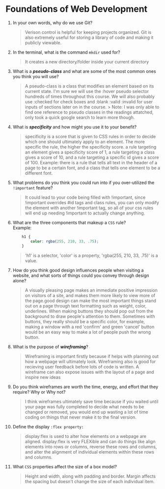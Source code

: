 # Foundations of Web Development
01. In your own words, why do we use Git?
    > Verison control is helpful for keeping projects organized. Git is also extremely useful for storing a library of code and making it publicly viewable.

02. In the terminal, what is the command `mkdir` used for?
    > It creates a new directory/folder inside your current directory

03. What is a ***pseudo-class*** and what are some of the most common ones you think you will use?
    > A pseudo-class is a class that modifies an element based on its current state. I'm sure we will use the :hover pseudo selector hundreds of times throughout this course. We will also probably use :checked for check boxes and :blank :valid :invalid for user inputs of sections later on in the course.
        > Note: I was only able to find one reference to pseudo classes in the readings attatched, only took a quick google search to learn more though.

04. What is ***specificity*** and how might you use it to your benefit?
    > specificity is a score that is given to CSS rules in order to decide which one should ultimately apply to an element. The more specific the rule, the higher the specificity score. a rule targeting an element gives a specificity score of 1, a rule targeting a class gives a score of 10, and a rule targeting a specific id gives a score of 100. Example: there is a rule that tells all text in the header of a page to be a certain font, and a class that tells one element to be a different font.

05. What problems do you think you could run into if you over-utilized the `!important` feature?
    > It could lead to your code being filled with !important, since !important overrides #id tags and class rules, you can only modify the element with another !important tag, so all of your css rules will end up needing !important to actually change anything. 

06. What are the three components that makeup a `CSS` rule? <br> Example:

    ```css
        h1 {
            color: rgba(255, 210, 33, .75);
        }
    ```

    > 'h1' is a selector, 'color' is a property, 'rgba(255, 210, 33, .75)' is a value.

07. How do you think good design influences people when visiting a website, and what sorts of things could you convey through design alone?
    > A visually pleasing page makes an immediate positive impression on visitors of a site, and makes them more likely to view more of the page.good design can make the most important things stand out on a page through text formatting such as weight, color, underlines. When making buttons they should pop out from the background to draw people's attention to them. Sometimes with buttons, they really should be a specific color, for example, making a window with a red 'confirm' and green 'cancel' button would be an easy way to make a lot of people push the wrong button.

08. What is the purpose of ***wireframing***?
    > Wireframing is important firstly because if helps with planning out how a webpage will ultimately look. Wireframing also is good for recieving user feedback before lots of code is written. A wireframe can also expose issues with the layout of a page and inspire new ideas

09. Do you think wireframes are worth the time, energy, and effort that they require? Why or Why not?
    > I think wireframes ultimately save time because if you waited until your page was fully completed to decide what needs to be changed or removed, you would end up wasting a lot of time coding on things that never make it to the final version.

10. Define the display `:flex property:`
    > display:flex is used to alter how elements on a webpage are aligned. display:flex is very FLEXible and can do things like align elements into rows or columns, reverse these rows and columns, and alter the alignment of individual elements within these rows and columns.

11. What `CSS` properties affect the size of a box model?
    > Height and width, along with padding and border. Margin affects the spacing but doesn't change the size of each individual item.
